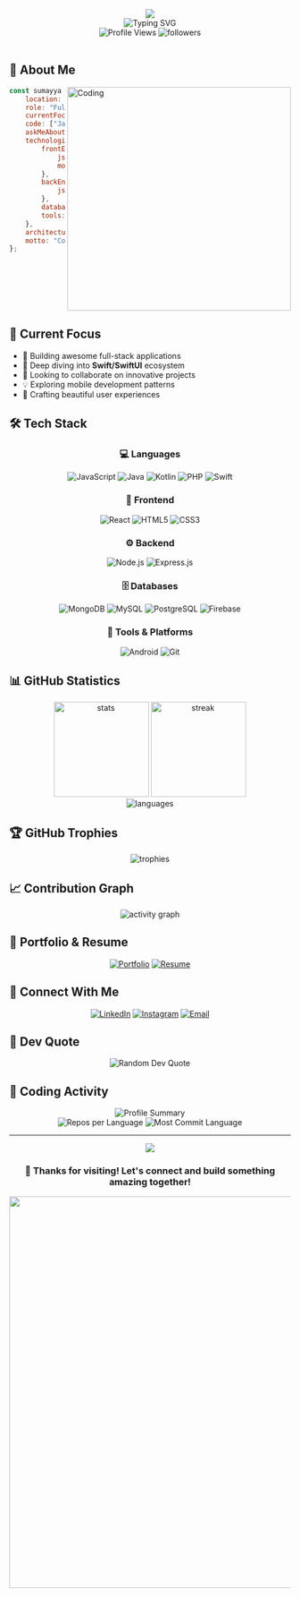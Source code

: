 <div align="center">
  <img src="https://capsule-render.vercel.app/api?type=waving&color=gradient&customColorList=6,11,20&height=200&section=header&text=Sumayya%20V%20N&fontSize=80&fontAlignY=35&animation=twinkling&fontColor=fff" />
</div>

<div align="center">
  <img src="https://readme-typing-svg.herokuapp.com?font=Fira+Code&weight=600&size=28&pause=1000&color=00D9FF&center=true&vCenter=true&random=false&width=600&lines=Full+Stack+Developer+%F0%9F%9A%80;MERN+Stack+Enthusiast+%F0%9F%92%BB;Swift%2FSwiftUI+Learner+%F0%9F%93%B1;Building+Amazing+Experiences+%E2%9C%A8" alt="Typing SVG" />
</div>

<div align="center">
  <img src="https://komarev.com/ghpvc/?username=sumayyavn9&label=Profile%20Views&color=00D9FF&style=for-the-badge" alt="Profile Views" />
  <img src="https://img.shields.io/github/followers/sumayyavn9?label=Followers&style=for-the-badge&color=00D9FF" alt="followers" />
</div>

<br/>

## 🌟 About Me

<img align="right" alt="Coding" width="400" src="https://user-images.githubusercontent.com/74038190/229223263-cf2e4b07-2615-4f87-9c38-e37600f8381a.gif">

```javascript
const sumayya = {
    location: "India 🇮🇳",
    role: "Full Stack Developer",
    currentFocus: "Swift/SwiftUI",
    code: ["JavaScript", "Java", "Kotlin", "PHP"],
    askMeAbout: ["MERN", "Web Dev", "Mobile Dev", "Tech"],
    technologies: {
        frontEnd: {
            js: ["React", "HTML5", "CSS3"],
            mobile: ["Android", "Swift/SwiftUI"]
        },
        backEnd: {
            js: ["Node.js", "Express"],
        },
        databases: ["MongoDB", "MySQL", "PostgreSQL", "Firebase"],
        tools: ["Git", "VS Code", "Android Studio"]
    },
    architecture: ["REST APIs", "Single Page Applications"],
    motto: "Code with passion, build with purpose ✨"
};
```

<br clear="right"/>

## 🎯 Current Focus

- 🔭 Building awesome full-stack applications
- 🌱 Deep diving into **Swift/SwiftUI** ecosystem
- 👯 Looking to collaborate on innovative projects
- 💡 Exploring mobile development patterns
- 🎨 Crafting beautiful user experiences

## 🛠️ Tech Stack

<div align="center">

### 💻 Languages
![JavaScript](https://img.shields.io/badge/JavaScript-F7DF1E?style=for-the-badge&logo=javascript&logoColor=black)
![Java](https://img.shields.io/badge/Java-ED8B00?style=for-the-badge&logo=openjdk&logoColor=white)
![Kotlin](https://img.shields.io/badge/Kotlin-0095D5?style=for-the-badge&logo=kotlin&logoColor=white)
![PHP](https://img.shields.io/badge/PHP-777BB4?style=for-the-badge&logo=php&logoColor=white)
![Swift](https://img.shields.io/badge/Swift-FA7343?style=for-the-badge&logo=swift&logoColor=white)

### 🎨 Frontend
![React](https://img.shields.io/badge/React-20232A?style=for-the-badge&logo=react&logoColor=61DAFB)
![HTML5](https://img.shields.io/badge/HTML5-E34F26?style=for-the-badge&logo=html5&logoColor=white)
![CSS3](https://img.shields.io/badge/CSS3-1572B6?style=for-the-badge&logo=css3&logoColor=white)

### ⚙️ Backend
![Node.js](https://img.shields.io/badge/Node.js-43853D?style=for-the-badge&logo=node.js&logoColor=white)
![Express.js](https://img.shields.io/badge/Express.js-404D59?style=for-the-badge)

### 🗄️ Databases
![MongoDB](https://img.shields.io/badge/MongoDB-4EA94B?style=for-the-badge&logo=mongodb&logoColor=white)
![MySQL](https://img.shields.io/badge/MySQL-005C84?style=for-the-badge&logo=mysql&logoColor=white)
![PostgreSQL](https://img.shields.io/badge/PostgreSQL-316192?style=for-the-badge&logo=postgresql&logoColor=white)
![Firebase](https://img.shields.io/badge/Firebase-FFCA28?style=for-the-badge&logo=firebase&logoColor=black)

### 🔧 Tools & Platforms
![Android](https://img.shields.io/badge/Android-3DDC84?style=for-the-badge&logo=android&logoColor=white)
![Git](https://img.shields.io/badge/GIT-E44C30?style=for-the-badge&logo=git&logoColor=white)

</div>

## 📊 GitHub Statistics

<div align="center">
  <img src="https://github-readme-stats.vercel.app/api?username=sumayyavn9&show_icons=true&theme=tokyonight&hide_border=true&count_private=true&include_all_commits=true" height="170" alt="stats" />
  <img src="https://github-readme-streak-stats.herokuapp.com/?user=sumayyavn9&theme=tokyonight&hide_border=true" height="170" alt="streak" />
</div>

<div align="center">
  <img src="https://github-readme-stats.vercel.app/api/top-langs/?username=sumayyavn9&theme=tokyonight&hide_border=true&layout=compact&langs_count=8" alt="languages" />
</div>

## 🏆 GitHub Trophies

<div align="center">
  <img src="https://github-profile-trophy.vercel.app/?username=sumayyavn9&theme=tokyonight&no-frame=true&no-bg=false&margin-w=4&row=1" alt="trophies" />
</div>

## 📈 Contribution Graph

<div align="center">
  <img src="https://github-readme-activity-graph.vercel.app/graph?username=sumayyavn9&theme=tokyo-night&hide_border=true&area=true" alt="activity graph" />
</div>

## 💼 Portfolio & Resume

<div align="center">

[![Portfolio](https://img.shields.io/badge/Portfolio-FF5722?style=for-the-badge&logo=google-chrome&logoColor=white)](https://sumayya-vn.vercel.app/)
[![Resume](https://img.shields.io/badge/Resume-4285F4?style=for-the-badge&logo=google-drive&logoColor=white)](https://drive.google.com/file/d/1CrhAeGUEoyy5k-unG80XLyPU6BB04qWs/view?usp=sharing)

</div>

## 🤝 Connect With Me

<div align="center">

[![LinkedIn](https://img.shields.io/badge/LinkedIn-0077B5?style=for-the-badge&logo=linkedin&logoColor=white)](https://linkedin.com/in/sumayya-v-n)
[![Instagram](https://img.shields.io/badge/Instagram-E4405F?style=for-the-badge&logo=instagram&logoColor=white)](https://instagram.com/sumayya__sumi__)
[![Email](https://img.shields.io/badge/Email-D14836?style=for-the-badge&logo=gmail&logoColor=white)](mailto:suminoushad101@gmail.com)

</div>

## 💭 Dev Quote

<div align="center">
  <img src="https://quotes-github-readme.vercel.app/api?type=horizontal&theme=tokyonight" alt="Random Dev Quote" />
</div>


## 🎯 Coding Activity

<div align="center">
  <img src="https://github-profile-summary-cards.vercel.app/api/cards/profile-details?username=sumayyavn9&theme=tokyonight" alt="Profile Summary" />
</div>

<div align="center">
  <img src="https://github-profile-summary-cards.vercel.app/api/cards/repos-per-language?username=sumayyavn9&theme=tokyonight" alt="Repos per Language" />
  <img src="https://github-profile-summary-cards.vercel.app/api/cards/most-commit-language?username=sumayyavn9&theme=tokyonight" alt="Most Commit Language" />
</div>

---

<div align="center">
  <img src="https://capsule-render.vercel.app/api?type=waving&color=gradient&customColorList=6,11,20&height=100&section=footer" />
  
  ### 💙 Thanks for visiting! Let's connect and build something amazing together!
  
  <img src="https://user-images.githubusercontent.com/74038190/212284100-561aa473-3905-4a80-b561-0d28506553ee.gif" width="700">
</div>
